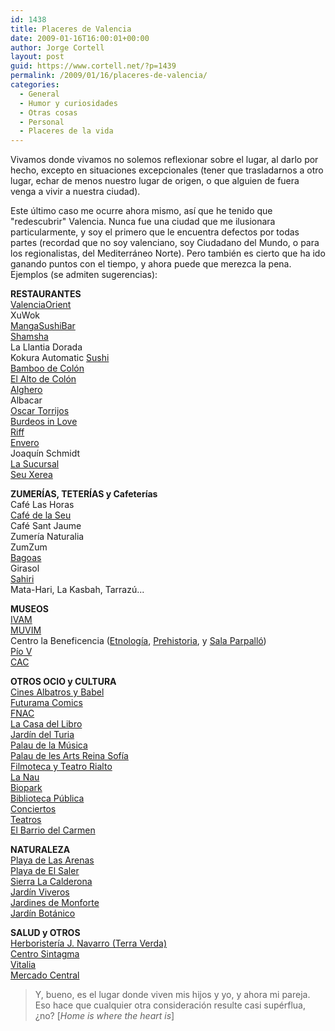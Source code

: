 ```yaml
---
id: 1438
title: Placeres de Valencia
date: 2009-01-16T16:00:01+00:00
author: Jorge Cortell
layout: post
guid: https://www.cortell.net/?p=1439
permalink: /2009/01/16/placeres-de-valencia/
categories:
  - General
  - Humor y curiosidades
  - Otras cosas
  - Personal
  - Placeres de la vida
---
```

<p style="text-align: left">
  Vivamos donde vivamos no solemos reflexionar sobre el lugar, al darlo por hecho, excepto en situaciones excepcionales (tener que trasladarnos a otro lugar, echar de menos nuestro lugar de origen, o que alguien de fuera venga a vivir a nuestra ciudad).
</p>

<p style="text-align: left">
  Este último caso me ocurre ahora mismo, así que he tenido que "redescubrir" Valencia. Nunca fue una ciudad que me ilusionara particularmente, y soy el primero que le encuentra defectos por todas partes (recordad que no soy valenciano, soy Ciudadano del Mundo, o para los regionalistas, del Mediterráneo Norte). Pero también es cierto que ha ido ganando puntos con el tiempo, y ahora puede que merezca la pena. Ejemplos (se admiten sugerencias):
</p>

<p style="text-align: left">
  <strong>RESTAURANTES</strong><a title="https://www.valenciaorient.com/" href="https://www.valenciaorient.com/" target="_blank"><br /> ValenciaOrient</a><br /> XuWok<a title="https://www.mangasushibar.com/" href="https://www.mangasushibar.com/" target="_blank"><br /> MangaSushiBar</a><a title="https://www.samsha.es" href="https://www.samsha.es" target="_blank"><br /> Shamsha</a><br /> La Llantia Dorada<br /> Kokura Automatic <a title="https://www.sushi.com.es/sushi-valencia.html" href="https://www.sushi.com.es/sushi-valencia.html" target="_blank">Sushi</a><br /> <a title="https://www.grupoelalto.com/" href="https://www.grupoelalto.com/" target="_blank">Bamboo de Colón</a><br /> <a title="https://www.grupoelalto.com/" href="https://www.grupoelalto.com/" target="_blank">El Alto de Colón</a><br /> <a title="https://www.restaurante-alghero.com" href="https://www.restaurante-alghero.com" target="_blank">Alghero</a><br /> Albacar<br /> <a title="https://www.starwoodhotels.com/westin/property/dining/index.html?propertyID=1722" href="https://www.starwoodhotels.com/westin/property/dining/index.html?propertyID=1722" target="_blank">Oscar Torrijos</a><br /> <a title="https://www.burdeosinlove.com/" href="https://www.burdeosinlove.com/" target="_blank">Burdeos in Love</a><br /> <a title="https://www.restaurante-riff.com/" href="https://www.restaurante-riff.com/" target="_blank">Riff</a><br /> <a title="https://www.enverorestaurante.com/" href="https://www.enverorestaurante.com/" target="_blank">Envero</a><br /> Joaquín Schmidt<br /> <a title="https://www.restaurantelasucursal.com/" href="https://www.restaurantelasucursal.com/" target="_blank">La Sucursal</a><br /> <a title="https://www.seuxerea.com/" href="https://www.seuxerea.com/" target="_blank">Seu Xerea</a>
</p>

<p style="text-align: left">
  <strong>ZUMERÍAS, TETERÍAS y Cafeterías</strong><br /> Café Las Horas<br /> <a title="https://www.cafedelaseu.com/" href="https://www.cafedelaseu.com/" target="_blank">Café de la Seu</a><br /> Café Sant Jaume<br /> Zumería Naturalia<br /> ZumZum<br /> <a title="https://www.bagoas.es/valencia.htm" href="https://www.bagoas.es/valencia.htm" target="_blank">Bagoas</a><br /> Girasol<br /> <a title="https://www.sahiri.com/" href="https://www.sahiri.com/" target="_blank">Sahiri</a><br /> Mata-Hari, La Kasbah, Tarrazú...
</p>

<p style="text-align: left">
  <strong>MUSEOS</strong><br /> <a title="https://www.ivam.es/" href="https://www.ivam.es/" target="_blank">IVAM</a><br /> <a title="https://www.muvim.es/" href="https://www.muvim.es/" target="_blank">MUVIM</a><br /> Centro la Beneficencia (<a title="https://www.museuvalenciaetnologia.es/" href="https://www.museuvalenciaetnologia.es/" target="_blank">Etnología</a>, <a title="https://www.museuprehistoriavalencia.es/" href="https://www.museuprehistoriavalencia.es/" target="_blank">Prehistoria</a>, y <a title="https://www.salaparpallo.es/" href="https://www.salaparpallo.es/" target="_blank">Sala Parpalló</a>)<br /> <a title="https://www.cult.gva.es/mbav/" href="https://www.cult.gva.es/mbav/" target="_blank">Pío V</a><br /> <a title="https://www.cac.es/" href="https://www.cac.es/" target="_blank">CAC</a>
</p>

<p style="text-align: left">
  <strong>OTROS OCIO y CULTURA</strong><a title="https://www.cinesalbatrosbabel.com" href="https://www.cinesalbatrosbabel.com" target="_blank"><br /> Cines Albatros y Babel</a><a title="https://www.libreriafuturama.com" href="https://www.libreriafuturama.com" target="_blank"><br /> Futurama Comics</a><br /> <a title="https://www.clubcultura.com/culturafnac/eventos_destacados.php?tienda=9" href="https://www.clubcultura.com/culturafnac/eventos_destacados.php?tienda=9" target="_blank">FNAC</a><br /> <a title="https://www.casadellibro.com/" href="https://www.casadellibro.com/" target="_blank">La Casa del Libro</a><br /> <a title="https://es.wikipedia.org/wiki/Jard%C3%ADn_del_Turia" href="https://es.wikipedia.org/wiki/Jard%C3%ADn_del_Turia" target="_blank">Jardín del Turia</a><br /> <a title="https://www.palaudevalencia.com/" href="https://www.palaudevalencia.com/" target="_blank">Palau de la Música</a><br /> <a title="https://www.lesarts.com/" href="https://www.lesarts.com/" target="_blank">Palau de les Arts Reina Sofía</a><br /> <a title="https://www.ivac-lafilmoteca.es/" href="https://www.ivac-lafilmoteca.es/" target="_blank">Filmoteca y Teatro Rialto</a><br /> <a title="https://www.uv.es/cultura/v/serv/agenda.htm" href="https://www.uv.es/cultura/v/serv/agenda.htm" target="_blank">La Nau</a><br /> <a title="https://www.bioparcvalencia.es/" href="https://www.bioparcvalencia.es/" target="_blank">Biopark<br /> </a><a title="https://www.gva.es/bpv/indice.htm" href="https://www.gva.es/bpv/indice.htm" target="_blank">Biblioteca Pública<br /> </a><a title="https://www.salir.com/valencia/agenda" href="https://www.salir.com/valencia/agenda" target="_blank">Conciertos</a><a title="https://www.gva.es/bpv/indice.htm" href="https://www.gva.es/bpv/indice.htm" target="_blank"><br /> </a><a title="https://www.salir.com/buscar/tag.teatro/query.Teatros/cercade.Valencia/renew.1/renew_filtro.1/" href="https://www.salir.com/buscar/tag.teatro/query.Teatros/cercade.Valencia/renew.1/renew_filtro.1/" target="_blank">Teatros</a><a title="https://www.barriodelcarmen.net" href="https://www.barriodelcarmen.net" target="_blank"><br /> El Barrio del Carmen</a>
</p>

<p style="text-align: left">
  <strong>NATURALEZA</strong><br /> <a title="https://www.playadelasarenas.com/" href="https://www.playadelasarenas.com/" target="_blank">Playa de Las Arenas</a><br /> <a title="https://www.comunitatvalenciana.com/playas/playas4.htm?idplaya=118&origen=&prov=" href="https://www.comunitatvalenciana.com/playas/playas4.htm?idplaya=118&origen=&prov=" target="_blank">Playa de El Saler</a><br /> <a title="https://www.comunitatvalenciana.com/rutas/castellano/rint_sc.htm" href="https://www.comunitatvalenciana.com/rutas/castellano/rint_sc.htm" target="_blank">Sierra La Calderona</a><br /> <a title="https://www.valencia.es/ayuntamiento/Infociudad_accesible.nsf/vDocumentosWebListado/FF9C0E294CBAE260C12572C20023FD3B?OpenDocument&bdOrigen=&idapoyo=&nivel=8&lang=1" href="https://www.valencia.es/ayuntamiento/Infociudad_accesible.nsf/vDocumentosWebListado/FF9C0E294CBAE260C12572C20023FD3B?OpenDocument&bdOrigen=&idapoyo=&nivel=8&lang=1" target="_blank">Jardín Viveros</a><br /> <a title="https://www.jdiezarnal.com/valencialosjardinesdemonforte.html" href="https://www.jdiezarnal.com/valencialosjardinesdemonforte.html" target="_blank">Jardines de Monforte</a><br /> <a title="https://www.jardibotanic.org/" href="https://www.jardibotanic.org/" target="_blank">Jardín Botánico</a>
</p>

<p style="text-align: left">
  <strong>SALUD y OTROS</strong><br /> <a title="https://www.terraverda.com/" href="https://www.terraverda.com/" target="_blank">Herboristería J. Navarro (Terra Verda)</a><br /> <a title="https://www.escuelasintagma.com/" href="https://www.escuelasintagma.com/" target="_blank">Centro Sintagma</a><br /> <a title="https://yogavalencia.blogspot.com/2008/10/centro-natural-vitalia.html" href="https://yogavalencia.blogspot.com/2008/10/centro-natural-vitalia.html" target="_blank">Vitalia</a><br /> <a title="https://www.mercadocentralvalencia.es/" href="https://www.mercadocentralvalencia.es/" target="_blank">Mercado Central</a>
</p>

> <p style="text-align: left">
>   Y, bueno, es el lugar donde viven mis hijos y yo, y ahora mi pareja. Eso hace que cualquier otra consideración resulte casi supérflua, ¿no? [<em>Home is where the heart is</em>]
> </p>